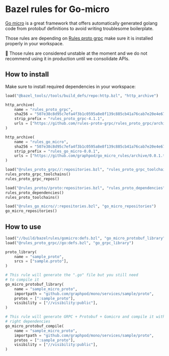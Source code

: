 # Bazel rules for Go-micro

[Go micro](https://go-micro.dev) is a great framework that offers automatically generated 
golang code from protobuf definitions to avoid writing troublesome boilerplate. 

Those rules are depending on [Rules proto grpc](https://rules-proto-grpc.com/en/latest/) make sure it is installed
properly in your workspace.

🚧 Those rules are considered unstable at the moment and we do not recommend using
it in production until we consolidate APIs.

## How to install

Make sure to install required dependencies in your workspace:

```python
load("@bazel_tools//tools/build_defs/repo:http.bzl", "http_archive")

http_archive(
    name = "rules_proto_grpc",
    sha256 = "507e38c8d95c7efa4f3b1c0595a8e8f139c885cb41a76cab7e20e4e67ae87731",
    strip_prefix = "rules_proto_grpc-4.1.1",
    urls = ["https://github.com/rules-proto-grpc/rules_proto_grpc/archive/4.1.1.tar.gz"],
)

http_archive(
    name = "rules_go_micro",
    sha256 = "507e38c8d95c7efa4f3b1c0595a8e8f139c885cb41a76cab7e20e4e67ae87731",
    strip_prefix = "rules_go_micro-0.0.1",
    urls = ["https://github.com/graphpod/go_micro_rules/archive/0.0.1.tar.gz"],
)

load("@rules_proto_grpc//:repositories.bzl", "rules_proto_grpc_toolchains", "rules_proto_grpc_repos")
rules_proto_grpc_toolchains()
rules_proto_grpc_repos()

load("@rules_proto//proto:repositories.bzl", "rules_proto_dependencies", "rules_proto_toolchains")
rules_proto_dependencies()
rules_proto_toolchains()

load("@rules_go_micro//:repositories.bzl", "go_micro_repositories")
go_micro_repositories()
```

## How to use

```python
load("//build/bazelrules/gomicro:defs.bzl", "go_micro_protobuf_library")
load("@rules_proto_grpc//go:defs.bzl", "go_grpc_library")

proto_library(
    name = "sample_proto",
    srcs = ["sample.proto"],
)

# This rule will generate the ".go" file but you still need 
# to compile it
go_micro_protobuf_library(
    name = "sample_micro_proto",
    importpath = "github.com/graphpod/mono/services/sample/proto",
    protos = [":sample_proto"],
    visibility = ["//visibility:public"],
)

# This rule will generate GRPC + Protobuf + Gomicro and compile it with the
# right dependencies
go_micro_protobuf_compile(
    name = "sample_micro_proto",
    importpath = "github.com/graphpod/mono/services/sample/proto",
    protos = [":sample_proto"],
    visibility = ["//visibility:public"],
)
```